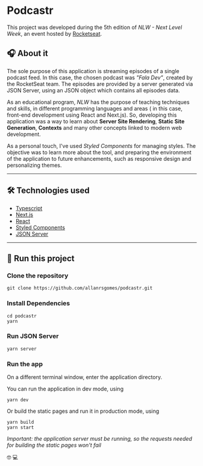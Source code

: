 # Podcastr

This project was developed during the 5th edition of _NLW - Next Level Week_, an event hosted by [Rocketseat](https://rocketseat.com.br).

## 🎧 About it

The sole purpose of this application is streaming episodes of a single podcast feed. In this case, the chosen podcast was _"Fala Dev"_, created by the RocketSeat team. The episodes are provided by a server generated via JSON Server, using an JSON object which contains all episodes data.

As an educational program, _NLW_ has the purpose of teaching techniques and skills, in different programming languages and areas ( in this case, front-end development using React and Next.js). So, developing this application was a way to learn about **Server Site Rendering**, **Static Site Generation**, **Contexts** and many other concepts linked to modern web development.

As a personal touch, I've used _Styled Components_ for managing styles. The objective was to learn more about the tool, and preparing the environment of the application to future enhancements, such as responsive design and personalizing themes.

---

## 🛠 Technologies used

- [Typescript](https://www.typescriptlang.org/)
- [Next.js](https://nextjs.org/)
- [React](https://reactjs.org)
- [Styled Components](https://styled-components.com)
- [JSON Server](https://www.npmjs.com/package/json-server)

---

## 🚀 Run this project

### Clone the repository

```shell
git clone https://github.com/allanrsgomes/podcastr.git
```

### Install Dependencies

```shell
cd podcastr
yarn
```

### Run JSON Server

```shell
yarn server
```

### Run the app

On a different terminal window, enter the application directory.

You can run the application in dev mode, using

```shell
yarn dev
```

Or build the static pages and run it in production mode, using

```shell
yarn build
yarn start
```

_Important: the application server must be running, so the requests needed for building the static pages won't fail_

🤓 💻
